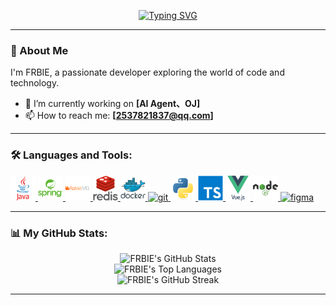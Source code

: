 <p align="center">
  <a href="https://git.io/typing-svg">
    <img src="https://readme-typing-svg.demolab.com?font=Fira+Code&pause=1000&color=DD4A48&er=true&vCenter=true&width=300&lines=Talk+less%2C+do+more." alt="Typing SVG" />
  </a>
</p>

---

### 👋 About Me

I'm FRBIE, a passionate developer exploring the world of code and technology.

*   🔭 I’m currently working on **[AI Agent、OJ]**
*   📫 How to reach me: **[2537821837@qq.com]**

---

### 🛠️ Languages and Tools:

<p align="left">
  <a href="https://www.java.com" target="_blank" rel="noreferrer">
    <img src="https://raw.githubusercontent.com/devicons/devicon/master/icons/java/java-original-wordmark.svg" alt="java" width="40" height="40"/>
  </a>
  <a href="https://spring.io/" target="_blank" rel="noreferrer">
    <img src="https://raw.githubusercontent.com/devicons/devicon/master/icons/spring/spring-original-wordmark.svg" alt="spring" width="40" height="40"/>
  </a>
  <a href="https://www.rabbitmq.com" target="_blank" rel="noreferrer">
    <img src="https://raw.githubusercontent.com/devicons/devicon/master/icons/rabbitmq/rabbitmq-original-wordmark.svg" alt="rabbitmq" width="40" height="40"/>
  </a>
  <a href="https://redis.io" target="_blank" rel="noreferrer">
    <img src="https://raw.githubusercontent.com/devicons/devicon/master/icons/redis/redis-original-wordmark.svg" alt="redis" width="40" height="40"/>
  </a>
  <a href="https://www.docker.com/" target="_blank" rel="noreferrer">
    <img src="https://raw.githubusercontent.com/devicons/devicon/master/icons/docker/docker-original-wordmark.svg" alt="docker" width="40" height="40"/>
  </a>
  <a href="https://git-scm.com/" target="_blank" rel="noreferrer">
    <img src="https://www.vectorlogo.zone/logos/git-scm/git-scm-icon.svg" alt="git" width="40" height="40"/>
  </a>
  <a href="https://www.python.org" target="_blank" rel="noreferrer">
    <img src="https://raw.githubusercontent.com/devicons/devicon/master/icons/python/python-original.svg" alt="python" width="40" height="40"/>
  </a>
  <a href="https://www.typescriptlang.org/" target="_blank" rel="noreferrer">
    <img src="https://raw.githubusercontent.com/devicons/devicon/master/icons/typescript/typescript-original.svg" alt="typescript" width="40" height="40"/>
  </a>
  <a href="https://vuejs.org/" target="_blank" rel="noreferrer">
    <img src="https://raw.githubusercontent.com/devicons/devicon/master/icons/vuejs/vuejs-original-wordmark.svg" alt="vuejs" width="40" height="40"/>
  </a>
  <a href="https://nodejs.org" target="_blank" rel="noreferrer">
    <img src="https://raw.githubusercontent.com/devicons/devicon/master/icons/nodejs/nodejs-original-wordmark.svg" alt="nodejs" width="40" height="40"/>
  </a>
  <a href="https://www.figma.com/" target="_blank" rel="noreferrer">
    <img src="https://www.vectorlogo.zone/logos/figma/figma-icon.svg" alt="figma" width="40" height="40"/>
  </a>
  <!-- 如果你还使用 JavaScript (非 TS 项目)，可以把 JavaScript 图标也加回来 -->
  <!-- <a href="https://developer.mozilla.org/en-US/docs/Web/JavaScript" target="_blank" rel="noreferrer"><img src="https://raw.githubusercontent.com/devicons/devicon/master/icons/javascript/javascript-original.svg" alt="javascript" width="40" height="40"/></a> -->
  <!-- 更多图标可以在这里找到: https://devicon.dev/ -->
</p>

---

### 📊 My GitHub Stats:

<p align="center">
  <img src="https://github-readme-stats.vercel.app/api?username=FRBIE&show_icons=true&theme=catppuccin_latte&rank_icon=github&hide_border=false&card_width=450&hide_border=true" alt="FRBIE's GitHub Stats" />
  <br/>
  <img src="https://github-readme-stats.vercel.app/api/top-langs/?username=FRBIE&layout=compact&theme=catppuccin_latte&hide_border=false&card_width=450&hide_border=true" alt="FRBIE's Top Languages" />
  <br/>
  <img src="https://streak-stats.demolab.com/?user=FRBIE&theme=catppuccin_latte&hide_border=false&hide_border=true" alt="FRBIE's GitHub Streak" />
</p>

---

